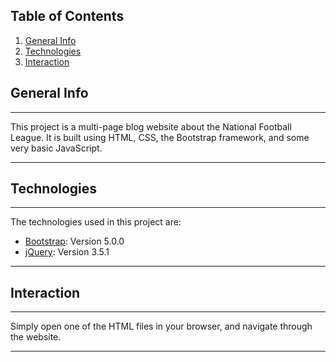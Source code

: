 ## Table of Contents
1. [General Info](#general-info)
2. [Technologies](#technologies)
3. [Interaction](#interaction)

## General Info
***
This project is a multi-page blog website about the National Football League. It is built using HTML, CSS, the Bootstrap framework, and some very basic JavaScript.
***

## Technologies
***
The technologies used in this project are:
* [Bootstrap](https://getbootstrap.com/): Version 5.0.0
* [jQuery](https://jquery.com/): Version 3.5.1
***

## Interaction
***
Simply open one of the HTML files in your browser, and navigate through the website.
***

